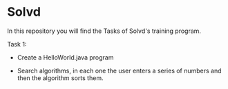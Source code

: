 # Solvd
In this repository you will find the Tasks of Solvd's training program.

Task 1: 

- Create a HelloWorld.java program

- Search algorithms, in each one the user enters a series of numbers and then the algorithm sorts them. 
